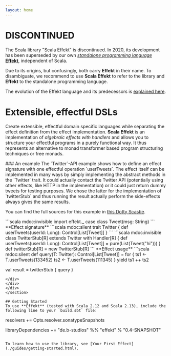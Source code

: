 ```yaml
---
layout: home
---
```


# DISCONTINUED

The Scala library "Scala Effekt" is discontinued. In 2020, its development has been superseded by our own [_standalone programming language_ **Effekt**](https://effekt-lang.org/), independent of Scala.

Due to its origins, but confusingly, both carry **Effekt** in their name. To disambiguate, we recommend to use **Scala Effekt** to refer to the library and **Effekt** to the standalone programming language.

The evolution of the Effekt language and its predecessors is [explained here](https://effekt-lang.org/evolution).

# Extensible, effectful DSLs
Create extensible, effectful domain specific
languages while separating the effect definition from the effect
implementation.
**Scala Effekt** is an implementation of *algebraic effects
with handlers* and allows you to structure your effectful programs in a
purely functional way. It thus represents an alternative to
monad transformer based program structuring techniques or free monads.

<section class="home-box" markdown="1">
<div class="container" markdown="1">
<div class="row" markdown="1">
<div class="col-md-5" markdown="1">
### An example
The `Twitter`-API example shows how to define an effect signature with
one effectful operation `userTweets`. The effect itself can be
implemented in many ways by simply implementing the abstract methods
in the `Twitter` trait. It could actually contact the Twitter API
(potentially using other effects, like HTTP in the implementation) or
it could just return dummy tweets for testing purposes. We chose the
latter for the implementation of `twitterStub` and thus running the
result actually perform the side-effects always gives the same results.

You can find the full sources for this example in [this Dotty Scastie](https://scastie.scala-lang.org/JplohyA1RWeE7ykU08BqwQ).
</div>
<div class="col-md-7" markdown="1">
```scala mdoc:invisible
import effekt._
case class Tweet(msg: String)
```
**Effect signature**
```scala mdoc:silent
trait Twitter {
  def userTweets(userId: Long): Control[List[Tweet]]
}
```
```scala mdoc:invisible
class TwitterStub[R] extends Twitter with Handler[R] {
  def userTweets(userId: Long): Control[List[Tweet]] = pure(List(Tweet("hi")))
}
def twitterStub[R] = new TwitterStub[R]
```
**Effect usage**
```scala mdoc:silent
def query(T: Twitter): Control[List[Tweet]] =
  for {
    ts1 <- T.userTweets(133452)
    ts2 <- T.userTweets(111345)
  } yield ts1 ++ ts2

val result = twitterStub { query }
```
</div>
</div>
</div>
</section>

## Getting Started
To use **Effekt** (tested with Scala 2.12 and Scala 2.13), include the
following line to your `build.sbt` file:

```
resolvers += Opts.resolver.sonatypeSnapshots

libraryDependencies += "de.b-studios" %% "effekt" % "0.4-SNAPSHOT"
```

To learn how to use the library, see [Your First Effect](./guides/getting-started.html).

